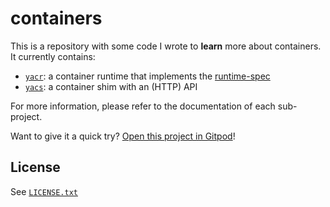 # containers

This is a repository with some code I wrote to **learn** more about containers. It currently contains:

- [`yacr`](./yacr/): a container runtime that implements the [runtime-spec][]
- [`yacs`](./yacs/): a container shim with an (HTTP) API

For more information, please refer to the documentation of each sub-project.

Want to give it a quick try? [Open this project in Gitpod](https://gitpod.io/#https://github.com/willdurand/containers)!


[runtime-spec]: https://github.com/opencontainers/runtime-spec

## License

See [`LICENSE.txt`](./LICENSE.txt)
